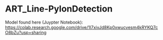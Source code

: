 # ART_Line-PylonDetection

Model found here (Juypter Notebook): https://colab.research.google.com/drive/1I7xivJd8Kp0xwucvesm4kRYKQ7cO8bZu?usp=sharing
